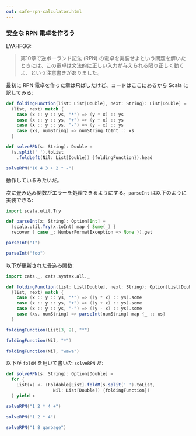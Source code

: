 ```yaml
---
out: safe-rpn-calculator.html
---
```


### 安全な RPN 電卓を作ろう

LYAHFGG:

> 第10章で逆ポーランド記法 (RPN) の電卓を実装せよという問題を解いたときには、この電卓は文法的に正しい入力が与えられる限り正しく動くよ、という注意書きがありました。

最初に RPN 電卓を作った章は飛ばしたけど、コードはここにあるから Scala に訳してみる:

```scala mdoc
def foldingFunction(list: List[Double], next: String): List[Double] =
  (list, next) match {
    case (x :: y :: ys, "*") => (y * x) :: ys
    case (x :: y :: ys, "+") => (y + x) :: ys
    case (x :: y :: ys, "-") => (y - x) :: ys
    case (xs, numString) => numString.toInt :: xs
  }

def solveRPN(s: String): Double =
  (s.split(' ').toList
    .foldLeft(Nil: List[Double]) {foldingFunction}).head

solveRPN("10 4 3 + 2 * -")
```

動作しているみたいだ。


次に畳み込み関数がエラーを処理できるようにする。`parseInt` は以下のように実装できる:

```scala mdoc:reset
import scala.util.Try

def parseInt(x: String): Option[Int] =
  (scala.util.Try(x.toInt) map { Some(_) }
  recover { case _: NumberFormatException => None }).get

parseInt("1")

parseInt("foo")
```

以下が更新された畳込み関数:

```scala mdoc
import cats._, cats.syntax.all._

def foldingFunction(list: List[Double], next: String): Option[List[Double]] =
  (list, next) match {
    case (x :: y :: ys, "*") => ((y * x) :: ys).some
    case (x :: y :: ys, "+") => ((y + x) :: ys).some
    case (x :: y :: ys, "-") => ((y - x) :: ys).some
    case (xs, numString) => parseInt(numString) map {_ :: xs}
  }

foldingFunction(List(3, 2), "*")

foldingFunction(Nil, "*")

foldingFunction(Nil, "wawa")
```

以下が `foldM` を用いて書いた `solveRPN` だ:

```scala mdoc
def solveRPN(s: String): Option[Double] =
  for {
    List(x) <- (Foldable[List].foldM(s.split(' ').toList,
                  Nil: List[Double]) {foldingFunction})
  } yield x

solveRPN("1 2 * 4 +")

solveRPN("1 2 * 4")

solveRPN("1 8 garbage")
```
